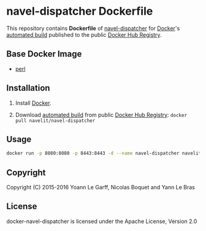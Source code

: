 navel-dispatcher Dockerfile
===========================

This repository contains **Dockerfile** of [navel-dispatcher](https://github.com/Navel-IT/navel-dispatcher) for [Docker](https://www.docker.com/)'s [automated build](https://hub.docker.com/r/navelit/navel-dispatcher/) published to the public [Docker Hub Registry](https://registry.hub.docker.com/).

Base Docker Image
-----------------

* [perl](https://hub.docker.com/_/perl/)

Installation
------------

1. Install [Docker](https://www.docker.com/).

2. Download [automated build](https://hub.docker.com/r/navelit/navel-dispatcher/) from public [Docker Hub Registry](https://registry.hub.docker.com/): `docker pull navelit/navel-dispatcher`

Usage
-----

```bash
docker run -p 8080:8080 -p 8443:8443 -d --name navel-dispatcher navelit/navel-dispatcher
```

Copyright
---------

Copyright (C) 2015-2016 Yoann Le Garff, Nicolas Boquet and Yann Le Bras

License
-------

docker-navel-dispatcher is licensed under the Apache License, Version 2.0
